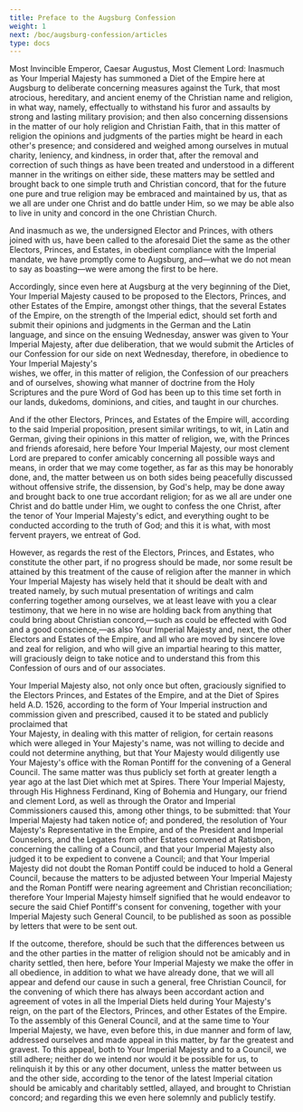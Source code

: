 ```yaml
---
title: Preface to the Augsburg Confession
weight: 1
next: /boc/augsburg-confession/articles
type: docs
---
```


  Most Invincible Emperor, Caesar Augustus, Most Clement Lord:
Inasmuch as Your Imperial Majesty has summoned a Diet of the
Empire here at Augsburg to deliberate concerning measures against
the Turk, that most atrocious, hereditary, and ancient enemy
of the Christian name and religion, in what way, namely, effectually
to withstand his furor and assaults by strong and lasting military
provision;   and then also concerning dissensions in
the matter of our holy religion and Christian Faith, that in
this matter of religion the opinions and judgments of the parties
might be heard in each other's presence; and considered and
weighed   among ourselves in mutual charity, leniency,
and kindness, in order that, after the removal and correction
of such things as have been treated and understood in a different
manner in the writings on either side, these matters may be
settled and brought back to one simple truth and Christian concord,
  that for the future one pure and true religion may
be embraced and maintained by us, that as we all are under one
Christ and do battle under Him, so we may be able also to live
in unity and concord in the one Christian Church.

And inasmuch as we, the undersigned Elector and   Princes,
with others joined with us, have been called to the aforesaid
Diet the same as the other Electors, Princes, and Estates, in
obedient compliance with the Imperial mandate, we have promptly
come to Augsburg, and—what we do not mean to say as boasting—we
were among the first to be here.

  Accordingly, since even here at Augsburg at the very beginning
of the Diet, Your Imperial Majesty caused to be proposed to
the Electors, Princes, and other Estates of the Empire, amongst
other things, that the several Estates of the Empire, on the
strength of the Imperial edict, should set forth and submit
their opinions and judgments in the German and the Latin  
language, and since on the ensuing Wednesday, answer was given
to Your Imperial Majesty, after due deliberation, that we would
submit the Articles of our Confession for our side on next Wednesday,
therefore, in obedience to Your Imperial Majesty's  
wishes, we offer, in this matter of religion, the Confession
of our preachers and of ourselves, showing what manner of doctrine
from the Holy Scriptures and the pure Word of God has been up
to this time set forth in our lands, dukedoms, dominions, and
cities, and taught in our churches.

  And if the other Electors, Princes, and Estates of the Empire
will, according to the said Imperial proposition, present similar
writings, to wit, in Latin and German, giving their opinions
in this   matter of religion, we, with the Princes
and friends aforesaid, here before Your Imperial Majesty, our
most clement Lord are prepared to confer amicably concerning
all possible ways and means, in order that we may come together,
as far as this may be honorably done, and, the matter between
us on both sides being peacefully discussed without offensive
strife, the dissension, by God's help, may be done away and
brought back to one true accordant   religion; for
as we all are under one Christ and do battle under Him, we ought
to confess the one Christ, after the tenor of Your Imperial
Majesty's edict, and everything ought to be conducted according
to the truth of God; and this it is what, with most fervent
prayers, we entreat of God.

 
However, as regards the rest of the Electors, Princes, and Estates,
who constitute the other part, if no progress should be made,
nor some result be attained by this treatment of the cause of
religion after the manner in which Your Imperial Majesty has
wisely held that it should be dealt with and treated namely,
by such mutual presentation of writings and calm conferring
together among ourselves,   we at least leave with
you a clear testimony, that we here in no wise are holding back
from anything that could bring about Christian concord,—such
as could be effected with God and a good conscience,—as
  also Your Imperial Majesty and, next, the other Electors
and Estates of the Empire, and all who are moved by sincere
love and zeal for religion, and who will give an impartial hearing
to this matter, will graciously deign to take notice and to
understand this from this Confession of ours and of our associates.


 
Your Imperial Majesty also, not only once but often, graciously
signified to the Electors Princes, and Estates of the Empire,
and at the Diet of Spires held A.D. 1526, according to the form
of Your Imperial instruction and commission given and prescribed,
caused it to be stated and publicly proclaimed that  
Your Majesty, in dealing with this matter of religion, for certain
reasons which were alleged in Your Majesty's name, was not willing
to decide and could not determine anything, but that Your Majesty
would diligently use Your Majesty's office with the Roman Pontiff
for the convening of a General Council.   The same
matter was thus publicly set forth at greater length a year
ago at the last Diet which met at Spires.   There Your
Imperial Majesty, through His Highness Ferdinand, King of Bohemia
and Hungary, our friend and clement Lord, as well as through
the Orator and Imperial Commissioners caused this, among other
things, to be submitted: that Your Imperial Majesty had taken
notice of; and pondered, the resolution of Your Majesty's Representative
in the Empire, and of the President and Imperial Counselors,
and the Legates from other Estates convened at Ratisbon,  
concerning the calling of a Council, and that your Imperial
Majesty also judged it to be expedient to convene a Council;
and that Your Imperial Majesty did not doubt the Roman Pontiff
could be induced to   hold a General Council, because
the matters to be adjusted between Your Imperial Majesty and
the Roman Pontiff were nearing agreement and Christian reconciliation;
therefore Your Imperial Majesty himself signified that he would
endeavor to secure the said Chief Pontiff's consent for convening,
together with your Imperial Majesty such General Council, to
be published as soon as possible by letters that were to be
sent out.

 
If the outcome, therefore, should be such that the differences
between us and the other parties in the matter of religion should
not be amicably and in charity settled, then here, before Your
Imperial Majesty we make the offer in all obedience, in addition
to what we have already done, that we will all appear and defend
our cause in such a general, free Christian Council, for the
convening of which there has always been accordant action and
agreement of votes in all the Imperial Diets held during Your
Majesty's reign, on the part of the Electors, Princes, and other
Estates of the Empire.   To the assembly of this General
Council, and at the same time to Your Imperial Majesty, we have,
even before this, in due manner and form of law, addressed ourselves
and made appeal in this matter, by far the greatest and gravest.
To this   appeal, both to Your Imperial Majesty and
to a Council, we still adhere; neither do we intend nor would
it be possible for us, to relinquish it by this or any other
document, unless the matter between us and the other side, according
to the tenor of the latest Imperial citation should be amicably
and charitably settled, allayed, and brought to Christian concord;
  and regarding this we even here solemnly and publicly
testify.